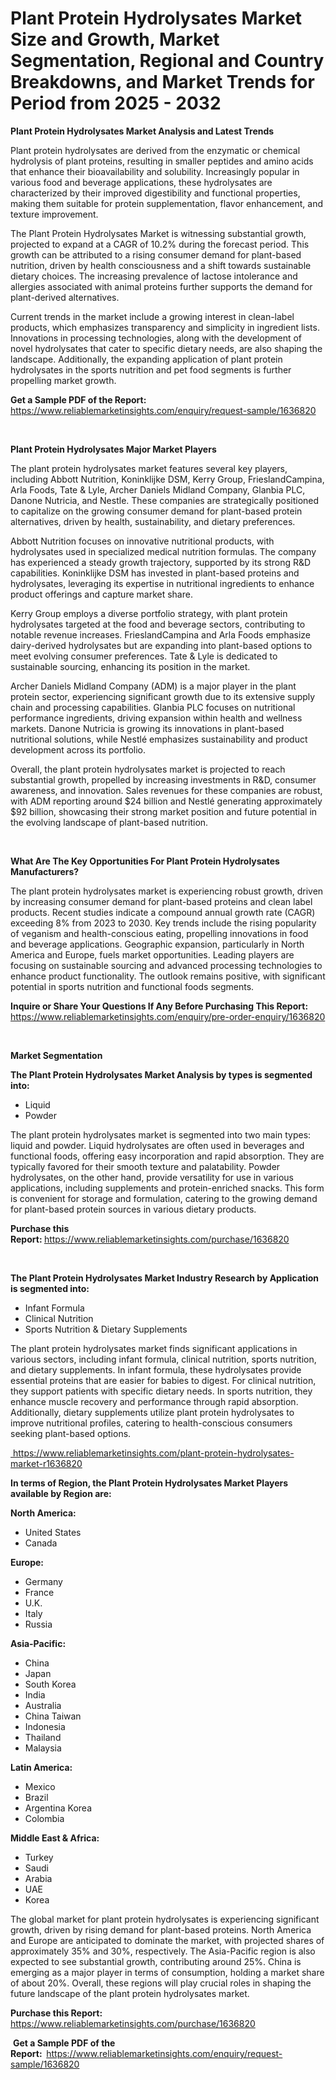 <p><h1>Plant Protein Hydrolysates Market Size and Growth, Market Segmentation, Regional and Country Breakdowns, and Market Trends for Period from 2025 -  2032</h1></p><p><strong>Plant Protein Hydrolysates Market Analysis and Latest Trends</strong></p>
<p><p>Plant protein hydrolysates are derived from the enzymatic or chemical hydrolysis of plant proteins, resulting in smaller peptides and amino acids that enhance their bioavailability and solubility. Increasingly popular in various food and beverage applications, these hydrolysates are characterized by their improved digestibility and functional properties, making them suitable for protein supplementation, flavor enhancement, and texture improvement.</p><p>The Plant Protein Hydrolysates Market is witnessing substantial growth, projected to expand at a CAGR of 10.2% during the forecast period. This growth can be attributed to a rising consumer demand for plant-based nutrition, driven by health consciousness and a shift towards sustainable dietary choices. The increasing prevalence of lactose intolerance and allergies associated with animal proteins further supports the demand for plant-derived alternatives. </p><p>Current trends in the market include a growing interest in clean-label products, which emphasizes transparency and simplicity in ingredient lists. Innovations in processing technologies, along with the development of novel hydrolysates that cater to specific dietary needs, are also shaping the landscape. Additionally, the expanding application of plant protein hydrolysates in the sports nutrition and pet food segments is further propelling market growth.</p></p>
<p><strong>Get a Sample PDF of the Report:&nbsp;</strong> <a href="https://www.reliablemarketinsights.com/enquiry/request-sample/1636820?utm_campaign=2535&utm_medium=2&utm_source=Github&utm_content=ia&utm_term=19042025&utm_id=plant-protein-hydrolysates">https://www.reliablemarketinsights.com/enquiry/request-sample/1636820</a></p>
<p>&nbsp;</p>
<p><strong>Plant Protein Hydrolysates Major Market Players</strong></p>
<p><p>The plant protein hydrolysates market features several key players, including Abbott Nutrition, Koninklijke DSM, Kerry Group, FrieslandCampina, Arla Foods, Tate & Lyle, Archer Daniels Midland Company, Glanbia PLC, Danone Nutricia, and Nestle. These companies are strategically positioned to capitalize on the growing consumer demand for plant-based protein alternatives, driven by health, sustainability, and dietary preferences.</p><p>Abbott Nutrition focuses on innovative nutritional products, with hydrolysates used in specialized medical nutrition formulas. The company has experienced a steady growth trajectory, supported by its strong R&D capabilities. Koninklijke DSM has invested in plant-based proteins and hydrolysates, leveraging its expertise in nutritional ingredients to enhance product offerings and capture market share.</p><p>Kerry Group employs a diverse portfolio strategy, with plant protein hydrolysates targeted at the food and beverage sectors, contributing to notable revenue increases. FrieslandCampina and Arla Foods emphasize dairy-derived hydrolysates but are expanding into plant-based options to meet evolving consumer preferences. Tate & Lyle is dedicated to sustainable sourcing, enhancing its position in the market.</p><p>Archer Daniels Midland Company (ADM) is a major player in the plant protein sector, experiencing significant growth due to its extensive supply chain and processing capabilities. Glanbia PLC focuses on nutritional performance ingredients, driving expansion within health and wellness markets. Danone Nutricia is growing its innovations in plant-based nutritional solutions, while Nestlé emphasizes sustainability and product development across its portfolio.</p><p>Overall, the plant protein hydrolysates market is projected to reach substantial growth, propelled by increasing investments in R&D, consumer awareness, and innovation. Sales revenues for these companies are robust, with ADM reporting around $24 billion and Nestlé generating approximately $92 billion, showcasing their strong market position and future potential in the evolving landscape of plant-based nutrition.</p></p>
<p>&nbsp;</p>
<p><strong>What Are The Key Opportunities For Plant Protein Hydrolysates Manufacturers?</strong></p>
<p><p>The plant protein hydrolysates market is experiencing robust growth, driven by increasing consumer demand for plant-based proteins and clean label products. Recent studies indicate a compound annual growth rate (CAGR) exceeding 8% from 2023 to 2030. Key trends include the rising popularity of veganism and health-conscious eating, propelling innovations in food and beverage applications. Geographic expansion, particularly in North America and Europe, fuels market opportunities. Leading players are focusing on sustainable sourcing and advanced processing technologies to enhance product functionality. The outlook remains positive, with significant potential in sports nutrition and functional foods segments.</p></p>
<p><strong>Inquire or Share Your Questions If Any Before Purchasing This Report:</strong> <a href="https://www.reliablemarketinsights.com/enquiry/pre-order-enquiry/1636820?utm_campaign=2535&utm_medium=2&utm_source=Github&utm_content=ia&utm_term=19042025&utm_id=plant-protein-hydrolysates">https://www.reliablemarketinsights.com/enquiry/pre-order-enquiry/1636820</a></p>
<p>&nbsp;</p>
<p><strong>Market Segmentation</strong></p>
<p><strong>The Plant Protein Hydrolysates Market Analysis by types is segmented into:</strong></p>
<p><ul><li>Liquid</li><li>Powder</li></ul></p>
<p><p>The plant protein hydrolysates market is segmented into two main types: liquid and powder. Liquid hydrolysates are often used in beverages and functional foods, offering easy incorporation and rapid absorption. They are typically favored for their smooth texture and palatability. Powder hydrolysates, on the other hand, provide versatility for use in various applications, including supplements and protein-enriched snacks. This form is convenient for storage and formulation, catering to the growing demand for plant-based protein sources in various dietary products.</p></p>
<p><strong>Purchase this Report:&nbsp;</strong><a href="https://www.reliablemarketinsights.com/purchase/1636820?utm_campaign=2535&utm_medium=2&utm_source=Github&utm_content=ia&utm_term=19042025&utm_id=plant-protein-hydrolysates">https://www.reliablemarketinsights.com/purchase/1636820</a></p>
<p>&nbsp;</p>
<p><strong>The Plant Protein Hydrolysates Market Industry Research by Application is segmented into:</strong></p>
<p><ul><li>Infant Formula</li><li>Clinical Nutrition</li><li>Sports Nutrition & Dietary Supplements</li></ul></p>
<p><p>The plant protein hydrolysates market finds significant applications in various sectors, including infant formula, clinical nutrition, sports nutrition, and dietary supplements. In infant formula, these hydrolysates provide essential proteins that are easier for babies to digest. For clinical nutrition, they support patients with specific dietary needs. In sports nutrition, they enhance muscle recovery and performance through rapid absorption. Additionally, dietary supplements utilize plant protein hydrolysates to improve nutritional profiles, catering to health-conscious consumers seeking plant-based options.</p></p>
<p><a href="https://www.reliablemarketinsights.com/plant-protein-hydrolysates-market-r1636820?utm_campaign=2535&utm_medium=2&utm_source=Github&utm_content=ia&utm_term=19042025&utm_id=plant-protein-hydrolysates">&nbsp;https://www.reliablemarketinsights.com/plant-protein-hydrolysates-market-r1636820</a></p>
<p><strong>In terms of Region, the Plant Protein Hydrolysates Market Players available by Region are:</strong></p>
<p>
    <p> <strong> North America: </strong>
        <ul>
            <li>United States</li>
            <li>Canada</li>
        </ul>
        </p> 
    <p> <strong> Europe: </strong>
        <ul>
            <li>Germany</li>
            <li>France</li>
            <li>U.K.</li>
            <li>Italy</li>
            <li>Russia</li>
        </ul>
        </p> 
    <p> <strong> Asia-Pacific: </strong>
        <ul>
            <li>China</li>
            <li>Japan</li>
            <li>South Korea</li>
            <li>India</li>
            <li>Australia</li>
            <li>China Taiwan</li>
            <li>Indonesia</li>
            <li>Thailand</li>
            <li>Malaysia</li>
        </ul>
        </p> 
    <p> <strong> Latin America: </strong>
        <ul>
            <li>Mexico</li>
            <li>Brazil</li>
            <li>Argentina Korea</li>
            <li>Colombia</li>
        </ul>
        </p> 
    <p> <strong> Middle East & Africa: </strong>
        <ul>
            <li>Turkey</li>
            <li>Saudi</li>
            <li>Arabia</li>
            <li>UAE</li>
            <li>Korea</li>
        </ul>
    </p>
    </p>
<p><p>The global market for plant protein hydrolysates is experiencing significant growth, driven by rising demand for plant-based proteins. North America and Europe are anticipated to dominate the market, with projected shares of approximately 35% and 30%, respectively. The Asia-Pacific region is also expected to see substantial growth, contributing around 25%. China is emerging as a major player in terms of consumption, holding a market share of about 20%. Overall, these regions will play crucial roles in shaping the future landscape of the plant protein hydrolysates market.</p></p>
<p><strong>Purchase this Report: </strong><a href="https://www.reliablemarketinsights.com/purchase/1636820?utm_campaign=2535&utm_medium=2&utm_source=Github&utm_content=ia&utm_term=19042025&utm_id=plant-protein-hydrolysates">https://www.reliablemarketinsights.com/purchase/1636820</a></p>
<p>&nbsp;<strong>Get a Sample PDF of the Report:&nbsp;&nbsp;</strong><a href="https://www.reliablemarketinsights.com/enquiry/request-sample/1636820?utm_campaign=2535&utm_medium=2&utm_source=Github&utm_content=ia&utm_term=19042025&utm_id=plant-protein-hydrolysates">https://www.reliablemarketinsights.com/enquiry/request-sample/1636820</a></p>
<p><strong></strong></p>
<p><p></p><p></p><p></p></p>
